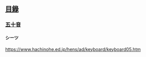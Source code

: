 ## [<ruby><span>目錄</span><rt data-rt="もくろく"></rt></ruby>](../README.md)

### [五十音](./五十音.md)

#### シーツ

https://www.hachinohe.ed.jp/hens/ad/keyboard/keyboard05.htm